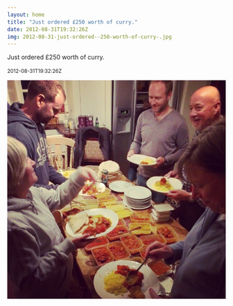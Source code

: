 ```yaml
---
layout: home
title: "Just ordered £250 worth of curry."
date: 2012-08-31T19:32:26Z
img: 2012-08-31-just-ordered--250-worth-of-curry-.jpg
---
```


Just ordered £250 worth of curry.

<small>2012-08-31T19:32:26Z</small>

![Just ordered £250 worth of curry.](2012-08-31-just-ordered--250-worth-of-curry-.jpg)
